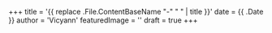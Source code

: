 +++
title = '{{ replace .File.ContentBaseName "-" " " | title }}'
date = {{ .Date }}
author = 'Vicyann'
featuredImage = ''
draft = true
+++
